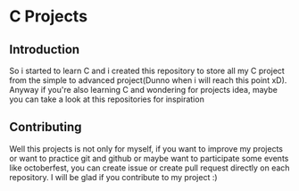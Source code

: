 # C Projects
## Introduction
So i started to learn C and i created this repository to store all my C project from the simple to advanced project(Dunno when i will reach this point xD). 
Anyway if you're also learning C and wondering for projects idea, maybe you can take a look at this repositories for inspiration

## Contributing
Well this projects is not only for myself, if you want to improve my projects or want to practice git and github or maybe want to participate some events like octoberfest, you can create issue or create pull request directly on each repository. I will be glad if you contribute to my project :)
